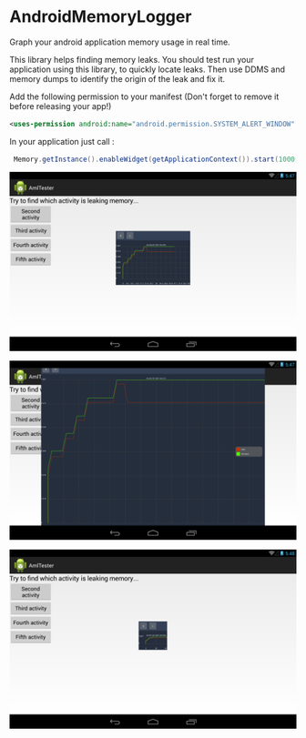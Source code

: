 AndroidMemoryLogger
===================

Graph your android application memory usage in real time.

This library helps finding memory leaks.
You should test run your application using this library, to quickly locate leaks.
Then use DDMS and memory dumps to identify the origin of the leak and fix it.

Add the following permission to your manifest (Don't forget to remove it before releasing your app!)
 ```xml
 <uses-permission android:name="android.permission.SYSTEM_ALERT_WINDOW" />
 ```

In your application just call :
```java
 Memory.getInstance().enableWidget(getApplicationContext()).start(1000, "test");
```
 
![ScreenShot](https://raw.githubusercontent.com/otiasj/AndroidMemoryLogger/master/doc/middle.png)

![ScreenShot](https://raw.githubusercontent.com/otiasj/AndroidMemoryLogger/master/doc/big.png)

![ScreenShot](https://raw.githubusercontent.com/otiasj/AndroidMemoryLogger/master/doc/small.png)
